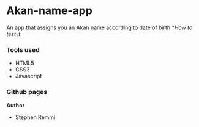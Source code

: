 # Akan-name-app
An app that assigns you an Akan name according to date of birth
**How to test it*




### Tools used
- HTML5
- CSS3
- Javascript

### Github pages

**Author**
- Stephen Remmi
